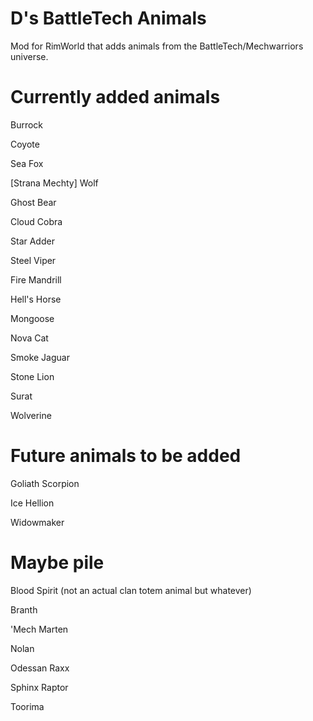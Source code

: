 # D's BattleTech Animals
 Mod for RimWorld that adds animals from the BattleTech/Mechwarriors universe.
 
# Currently added animals
 
 Burrock
 
 Coyote
 
 Sea Fox
 
 [Strana Mechty] Wolf
 
 Ghost Bear
 
 Cloud Cobra
 
 Star Adder
 
 Steel Viper
 
 Fire Mandrill
 
 Hell's Horse
 
 Mongoose 
 
 Nova Cat
 
 Smoke Jaguar
 
 Stone Lion
 
 Surat

Wolverine

# Future animals to be added


Goliath Scorpion

Ice Hellion

Widowmaker

# Maybe pile

Blood Spirit (not an actual clan totem animal but whatever)

Branth

'Mech Marten

Nolan

Odessan Raxx

Sphinx Raptor

Toorima
